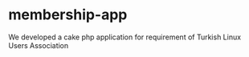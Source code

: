 # membership-app
We developed a cake php application for requirement of Turkish Linux Users Association
